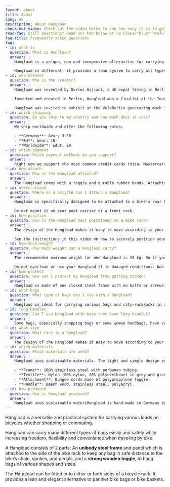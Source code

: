 ```yaml
---
layout: about
title: About
lang: en
description: About Hangload
check-out-video: Check out the video below to see how easy it is to get going.
read-faq: Still questions? Read our FAQ below or <a class="blue" href="/contact">get in touch with us</a>!
faq-title: Frequently asked questions
faq:
- id: what-is
  question: What is Hangload?
  answer: |
    Hangload is a unique, new and inexpensive alternative for carrying bags and rucksacks on the bicycle. Bicycle baskets and bags are useful, but can restrict the type of bag or load that can be transported.

    Hangload is different: it provides a lean system to carry all types of bags of various shapes and sizes. Thanks to Hangload, any bag can be a bicycle bag.
- id: who-creator
  question: Who is the creator?
  answer: |
    Hangload was invented by Darius Hajiani, a UK-expat living in Berlin.  He was looking for a better way to transport grocery bags by bicycle.  After researching, experimenting with different materials,and extensive testing, he came up with the patented Hangload system.

    Invented and created in Berlin, Hangload was a finalist at the Innovation Price Berlin (Innovationpreis Berlin Brandenburg) and garnered media interest.  

    Hangload was invited to exhibit at the VeloBerlin generating much interest and requests from the public and bicycle shops in Berlin.  With strong emphasis on using sustainable materials and practises, each Hangload is hand-made in Berlin.  
- id: which-shipping
  question: Do you ship to my country and how much does it cost?
  answer: |
    We ship worldwide and offer the following rates:

    - **Germany**: &eur; 3.50
    - **EU**: &eur; 10
    - **Worldwide**: &eur; 20
- id: which-payment
  question: Which payment methods do you support?
  answer: |
    Right now we support the most common credit cards (Visa, Mastercard) and PayPal. You can also pay via bank transfer (advance payment) to our bank account.
- id: how-attach
  question: How is the Hangload attached?
  answer: |
    The Hangload comes with a toggle and durable rubber bands. Attaching it to your bike takes under a minute and requires no tools or technical skills. Detailed printed descriptions are included in the package (PDF here). Check out the video above to see how a Hangload is installed in real-time.
- id: where-attach
  question: Where on a bicycle can I attach a Hangload?
  answer: |
    Hangload is specifically designed to be attached to a bike’s rear bike rack/rear carrier.

    Do not mount it on seat post carrier or a front rack.
- id: how-position
  question: How is the Hangload best positioned on a bike rack?
  answer: |
    The design of the Hangload makes it easy to move according to your needs, e.g. taller people would want to slide it a bit further back to avoid interfering with their pedalling.

    See the instructions in this video on how to securely position your Hangload.
- id: how-much-weight
  question: How much weight can a Hangload carry?
  answer: |
    The recommended maximum weight for one Hangload is 15 kg. So if you use two Hangloads, the maximum weight to carry one your bike is 30 kg.

    Do not overload or use your Hangload if in damaged conditions. Don't load more weight than your bike rack can carry. Make sure your Hangload and fastened bag are firmly and securely attached.
- id: how-protect
  question: How can I protect my Hangload from getting stolen?
  answer: |
    Hangload is made of one closed steel frame with no bolts or screws attached. This way, it can be easily secured with a regular bike locked used to lock the bike itself.
- id: what-bags
  question: What type of bags can I use with a Hangload?
  answer: |
    Hangload is ideal for carrying various bags and city-rucksacks in all shapes and sizes. It works best for bags with a max. handle length of 17cm.
- id: long-handles
  question: Can I use Hangload with bags that have long handles?
  answer: |
    Some bags, especially shopping bags or some women handbags, have very long handles (longer than 17 cm). If you would hang this on your Hangload Banner the bag dangling by the long handles and possibly interfere with pedaling. To avoid this, wrap your bag handle around your rear rack and Hangload Banner toggle, as shown in this video.
- id: what-size
  question: What size is a Hangload?
  answer: |
    The design of the Hangload makes it easy to move according to your needs, e.g. taller people would want to slide it a bit further back to avoid interfering with their pedalling.
- id: which-materials
  question: Which materials are used?
  answer: |
    Hangload uses sustainable materials. The light and simple design ensures an efficient use of raw materials and energy consumption in the process. Tha materials used are:

    - **Frame**: 100% stainless steel with perbunan tubing.
    - **Textile**: Nylon (80% nylon, 20% polyurethane) in grey and green.
    - **Attachment**: Bungee cords made of polypropylene toggle.
    - **Handle**: Beech wood, stainless steel, polyacryl.
- id: how-produced
  question: How is Hangload produced?
  answer: |
    Hangload uses sustainable materiHangload is hand-made in Germany by bending board, a simple and energy-saving procedure. We care about the environment and only use sustainable materials which can be recycled. 
---
```


Hangload is a versatile and practical system for carrying various loads on bicycles whether shopping or commuting.

Hangload can carry many different types of bags easily and safely while increasing freedom, flexibility and convenience when traveling by bike.

A Hangload consists of 2 parts: An **unibody steel frame** and panel
which is attached to the side of the bike rack to keep any bag in safe distance to the bike’s chain, spokes, and pedals, and a **strong wooden toggle**, to hang bags of various shapes and sizes.

The Hangload can be fitted onto either or both sides of a bicycle rack. It provides a lean and elegant alternative to pannier bike bags or bike baskets.
